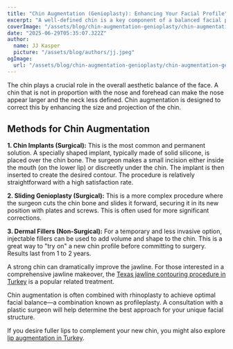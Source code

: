 ```yaml
---
title: "Chin Augmentation (Genioplasty): Enhancing Your Facial Profile"
excerpt: "A well-defined chin is a key component of a balanced facial profile. Chin augmentation, or genioplasty, can improve a 'weak' or recessed chin, creating better facial harmony and a stronger jawline. Learn about surgical and non-surgical options."
coverImage: "/assets/blog/chin-augmentation-genioplasty/chin-augmentation-genioplasty.jpeg"
date: "2025-06-29T05:35:07.322Z"
author:
  name: JJ Kasper
  picture: "/assets/blog/authors/jj.jpeg"
ogImage:
  url: "/assets/blog/chin-augmentation-genioplasty/chin-augmentation-genioplasty.jpeg"
---
```


The chin plays a crucial role in the overall aesthetic balance of the face. A chin that is not in proportion with the nose and forehead can make the nose appear larger and the neck less defined. Chin augmentation is designed to correct this by enhancing the size and projection of the chin.

## Methods for Chin Augmentation

**1. Chin Implants (Surgical):** This is the most common and permanent solution. A specially shaped implant, typically made of solid silicone, is placed over the chin bone. The surgeon makes a small incision either inside the mouth (on the lower lip) or discreetly under the chin. The implant is then inserted to create the desired contour. The procedure is relatively straightforward with a high satisfaction rate.

**2. Sliding Genioplasty (Surgical):** This is a more complex procedure where the surgeon cuts the chin bone and slides it forward, securing it in its new position with plates and screws. This is often used for more significant corrections.

**3. Dermal Fillers (Non-Surgical):** For a temporary and less invasive option, injectable fillers can be used to add volume and shape to the chin. This is a great way to "try on" a new chin profile before committing to surgery. Results last from 1 to 2 years.

A strong chin can dramatically improve the jawline. For those interested in a comprehensive jawline makeover, the [Texas jawline contouring procedure in Turkey](https://o9medical.com/%D8%A5%D8%AC%D8%B1%D8%A7%D8%A1-%D8%B9%D9%85%D9%84%D9%8A%D8%A9-%D8%AA%D9%83%D8%B3%D8%A7%D8%B3-%D9%84%D8%AA%D8%AC%D9%85%D9%8A%D9%84-%D8%A7%D9%84%D9%81%D9%83-%D9%81%D9%8A-%D8%AA%D8%B1%D9%83%D9%8A%D8%A7) is a popular related treatment.

Chin augmentation is often combined with rhinoplasty to achieve optimal facial balance—a combination known as profileplasty. A consultation with a plastic surgeon will help determine the best approach for your unique facial structure.

If you desire fuller lips to complement your new chin, you might also explore [lip augmentation in Turkey](https://o9medical.com/%D8%AA%D8%AC%D9%85%D9%8A%D9%84-%D9%88%D8%AA%D9%83%D8%A8%D9%8A%D8%B1-%D8%A7%D9%84%D8%B4%D9%81%D8%A7%D9%87-%D9%81%D9%8A-%D8%AA%D8%B1%D9%83%D9%8A%D8%A7).
